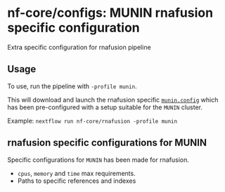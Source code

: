 # nf-core/configs: MUNIN rnafusion specific configuration

Extra specific configuration for rnafusion pipeline

## Usage

To use, run the pipeline with `-profile munin`.

This will download and launch the rnafusion specific [`munin.config`](../../../conf/pipeline/rnafusion/munin.config) which has been pre-configured with a setup suitable for the `MUNIN` cluster.

Example: `nextflow run nf-core/rnafusion -profile munin`

## rnafusion specific configurations for MUNIN

Specific configurations for `MUNIN` has been made for rnafusion.

* `cpus`, `memory` and `time` max requirements.
* Paths to specific references and indexes
